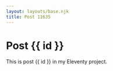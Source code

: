 ```yaml
---
layout: layouts/base.njk
title: Post 11635
---
```


# Post {{ id }}

This is post {{ id }} in my Eleventy project.

